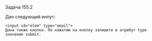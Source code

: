 Задача 155.2

Дан следующий инпут:
```
<input id="elem" type="email">
Дана также кнопка. По нажатию на кнопку запишите в атрибут type значение submit.